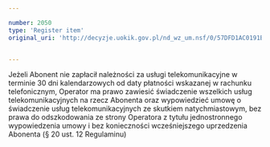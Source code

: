 ```yaml
---

number: 2050
type: 'Register item'
original_uri: 'http://decyzje.uokik.gov.pl/nd_wz_um.nsf/0/57DFD1AC0191BF34C12577C30042A2EA?OpenDocument'


---
```


Jeżeli Abonent nie zapłacił należności za usługi telekomunikacyjne w terminie 30 dni kalendarzowych od daty płatności wskazanej w rachunku telefonicznym, Operator ma prawo zawiesić świadczenie wszelkich usług telekomunikacyjnych na rzecz Abonenta oraz wypowiedzieć umowę o świadczenie usług telekomunikacyjnych ze skutkiem natychmiastowym, bez prawa do odszkodowania ze strony Operatora z tytułu jednostronnego wypowiedzenia umowy i bez konieczności wcześniejszego uprzedzenia Abonenta (§ 20 ust. 12 Regulaminu)
